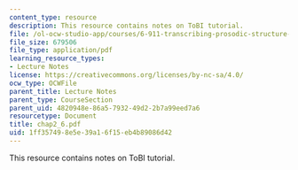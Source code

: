 ```yaml
---
content_type: resource
description: This resource contains notes on ToBI tutorial.
file: /ol-ocw-studio-app/courses/6-911-transcribing-prosodic-structure-of-spoken-utterances-with-tobi-january-iap-2006/1ff357498e5e39a16f15eb4b89086d42_chap2_6.pdf
file_size: 679506
file_type: application/pdf
learning_resource_types:
- Lecture Notes
license: https://creativecommons.org/licenses/by-nc-sa/4.0/
ocw_type: OCWFile
parent_title: Lecture Notes
parent_type: CourseSection
parent_uid: 4820948e-86a5-7932-49d2-2b7a99eed7a6
resourcetype: Document
title: chap2_6.pdf
uid: 1ff35749-8e5e-39a1-6f15-eb4b89086d42
---
```

This resource contains notes on ToBI tutorial.